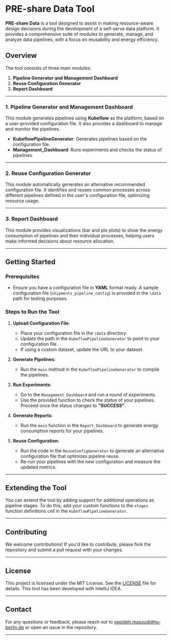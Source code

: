 # PRE-share Data Tool

**PRE-share Data** is a tool designed to assist in making resource-aware design decisions during the development of a self-serve data platform. It provides a comprehensive suite of modules to generate, manage, and analyze data pipelines, with a focus on reusability and energy efficiency.

## Overview

The tool consists of three main modules:

1. **Pipeline Generator and Management Dashboard**
2. **Reuse Configuration Generator**
3. **Report Dashboard**

---

### 1. Pipeline Generator and Management Dashboard

This module generates pipelines using **Kubeflow** as the platform, based on a user-provided configuration file. It also provides a dashboard to manage and monitor the pipelines.

- **KubeflowPipelineGenerator**: Generates pipelines based on the configuration file.
- **Management_Dashboard**: Runs experiments and checks the status of pipelines.

---

### 2. Reuse Configuration Generator

This module automatically generates an alternative recommended configuration file. It identifies and reuses common processes across different pipelines defined in the user's configuration file, optimizing resource usage.

---

### 3. Report Dashboard

This module provides visualizations (bar and pie plots) to show the energy consumption of pipelines and their individual processes, helping users make informed decisions about resource allocation.

---

## Getting Started

### Prerequisites

- Ensure you have a configuration file in **YAML** format ready. A sample configuration file (`shipments_pipeline_config`) is provided in the `\data` path for testing purposes.

### Steps to Run the Tool

1. **Upload Configuration File**:
   - Place your configuration file in the `\data` directory.
   - Update the path in the `KubeflowPipelineGenerator` to point to your configuration file.
   - If using a custom dataset, update the URL to your dataset.

2. **Generate Pipelines**:
   - Run the `main` method in the `KubeflowPipelineGenerator` to compile the pipelines.

3. **Run Experiments**:
   - Go to the `Management_Dashboard` and run a round of experiments.
   - Use the provided function to check the status of your pipelines. Proceed once the status changes to **"SUCCESS"**.

4. **Generate Reports**:
   - Run the `main` function in the `Report_Dashboard` to generate energy consumption reports for your pipelines.

5. **Reuse Configuration**:
   - Run the code in the `ReuseConfigGenerator` to generate an alternative configuration file that optimizes pipeline reuse.
   - Re-run your pipelines with the new configuration and measure the updated metrics.

---

## Extending the Tool

You can extend the tool by adding support for additional operations as pipeline stages. To do this, add your custom functions to the `stages` function definitions cell in the `KubeflowPipelineGenerator`.

---

## Contributing

We welcome contributions! If you'd like to contribute, please fork the repository and submit a pull request with your changes.

---

## License

This project is licensed under the MIT License. See the [LICENSE](LICENSE) file for details.
This tool has been developed with IntelliJ IDEA.

---

## Contact

For any questions or feedback, please reach out to sepideh.masoudi@tu-berlin.de or open an issue in the repository.

---
